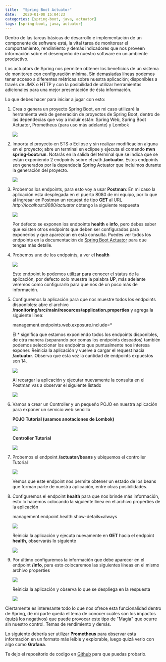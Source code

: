 ```yaml
---
title:  "Spring Boot Actuator"
date:   2020-01-08 15:04:23
categories: [spring-boot, java, actuator]
tags: [spring-boot, java, actuator]
---
```

Dentro de las tareas básicas de desarrollo e implementación de un componente de software está, la vital tarea de monitorear el comportamiento, rendimiento y demás indicadores que nos proveen información sobre el desempeño de nuestro software en un ambiente productivo.

Los actuators de Spring nos permiten obtener los beneficios de un sistema de monitoreo con configuración mínima. Sin demasiadas líneas podemos tener acceso a diferentes métricas sobre nuestra aplicación; disponibles 
a través de JMX o HTTP y con la posibilidad de utilizar herramientas adicionales para una mejor presentación de ésta información.

Lo que debes hacer para iniciar a jugar con esto:

1. Crea o genera un proyecto Spring Boot, en mi caso utilizaré la herramienta web de generación de proyectos de Spring Boot, dentro de las dependecias
que voy a incluir están: Spring Web, Spring Boot Actuator, Prometheus (para uso más adelante) y Lombok

    ![](/images/spring-boot-actuator/1.png)

2. Importa el proyecto en STS o Eclipse y sin realizar modificación alguna en el proyecto; abre un terminal en eclipse y ejecuta 
el comando **mvn spring-boot:run**. Notarás en la salida del terminal que se indica que se están exponiendo 2 endpoints sobre el path **/actuator**.
Estos endpoints son generados por la dependecia Spring Actuator que incluimos durante la generación del proyecto.


    ![](/images/spring-boot-actuator/2.png)

3. Probemos los endpoints, para esto voy a usar **Postman**: En mi caso la aplicación esta desplegada en el puerto 8080 de mi equipo, por lo que 
al ingresar en Postman un request de tipo **GET** al URL *http://localhost:8080/actuator* obtengo la siguiente respuesta

    ![](/images/spring-boot-actuator/3.png)

    Por defecto se exponen los endpoints **health** e **info**, pero debes saber que existen otros endpoints que deben ser configurados
    para exponerlos y que aparezcan en esta consulta. Puedes ver todos los endpoints en la documentación de [Spring Boot Actuator](https://docs.spring.io/spring-boot/docs/current/reference/html/production-ready-features.html#production-ready-endpoints) para que tengas
    más detalle.

4. Probemos uno de los endpoints, a ver el **health**

    ![](/images/spring-boot-actuator/4.png)

    Este endpoint lo podemos utilizar para conocer el status de la aplicación, por defecto solo muestra la palabra **UP**, más adelante veremos 
    como configurarlo para que nos dé un poco más de información.

5. Configuremos la aplicación para que nos muestre todos los endpoints disponibles: abre el archivo **/monitoring/src/main/resources/application.properties**
y agrega la siguiente línea:
    
    management.endpoints.web.exposure.include=*
    
    El * significa que estamos exponiendo todos los endpoints disponibles, de otra manera (separando por comas los endpoints deseados) 
    también podemos seleccionar los endpoints que puntualmente nos interesa exponer. Reinicia la aplicación y vuelve a cargar el request hacia **/actuator**. Observa que
    esta vez la cantidad de endpoints expuestos son 14.

    ![](/images/spring-boot-actuator/5.png)
    
    Al recargar la aplicación y ejecutar nuevamente la consulta en el Postman vas a observar el siguiente listado
    
    ![](/images/spring-boot-actuator/6.png)
    
6. Vamos a crear un Controller y un pequeño POJO en nuestra aplicación para exponer un servicio web sencillo
    
    **POJO Tutorial (usamos anotaciones de Lombok)**

    ![](/images/spring-boot-actuator/12.png)

    **Controller Tutorial**
	
	![](/images/spring-boot-actuator/13.png)
	
7. Probemos el endpoint **/actuator/beans** y ubiquemos el controller Tutorial
    
    ![](/images/spring-boot-actuator/7.png)
	
	Vemos que este endpoint nos permite obtener un estado de los beans que forman parte de nuestra aplicación, entre otras posibilidades.
	
8. Configuremos el endpoint **health** para que nos brinde más información, esto lo hacemos colocando la siguiente línea en el archivo properties de la aplicación

    management.endpoint.health.show-details=always
	
	![](/images/spring-boot-actuator/8.png)
	
	Reinicia la aplicación y ejecuta nuevamente en **GET** hacia el endpoint **health**, observarás lo siguiente
	
	![](/images/spring-boot-actuator/9.png)
	
9. Por último configuremos la información que debe aparecer en el endpoint **/info**, para esto colocaremos las siguientes líneas en el mismo archivo properties

    ![](/images/spring-boot-actuator/10.png)
	
	Reinicia la aplicación y observa lo que se despliega en la respuesta
	
	![](/images/spring-boot-actuator/11.png)

Ciertamente es interesante todo lo que nos ofrece esta funcionalidad dentro de Spring, de mi parte queda el tema de conocer cuáles son los impactos (quizá los negativos)
 que puede provocar este tipo de "Magia" que ocurre sin nuestro control. Temas de rendimiento y demás.

Lo siguiente debería ser utilizar **Prometheus** para observar esta información en un formato más leíble y explorable, luego quizá verlo con algo como **Grafana**.

Te dejo el repositorio de codigo en [Github](https://github.com/ropherpanama/spring-boot-actuator) para que puedas probarlo. 